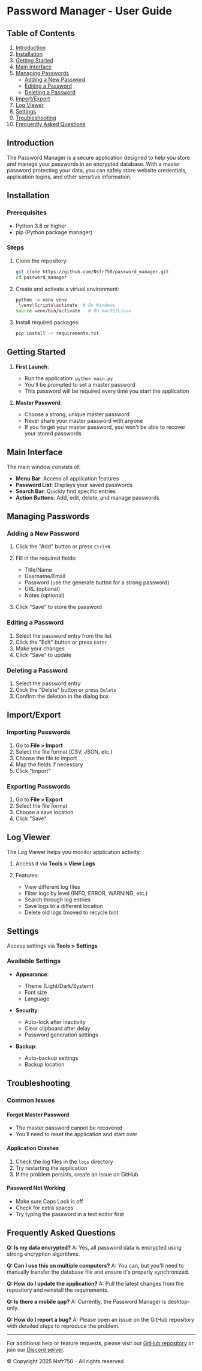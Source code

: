 # Password Manager - User Guide

## Table of Contents

1. [Introduction](#introduction)
2. [Installation](#installation)
3. [Getting Started](#getting-started)
4. [Main Interface](#main-interface)
5. [Managing Passwords](#managing-passwords)
   - [Adding a New Password](#adding-a-new-password)
   - [Editing a Password](#editing-a-password)
   - [Deleting a Password](#deleting-a-password)
6. [Import/Export](#importexport)
7. [Log Viewer](#log-viewer)
8. [Settings](#settings)
9. [Troubleshooting](#troubleshooting)
10. [Frequently Asked Questions](#frequently-asked-questions)

## Introduction

The Password Manager is a secure application designed to help you store and manage your passwords in an encrypted database. With a master password protecting your data, you can safely store website credentials, application logins, and other sensitive information.

## Installation

### Prerequisites

- Python 3.8 or higher
- pip (Python package manager)

### Steps

1. Clone the repository:

   ```bash
   git clone https://github.com/Nsfr750/password_manager.git
   cd password_manager
   ```

2. Create and activate a virtual environment:

   ```bash
   python -m venv venv
   .\venv\Scripts\activate  # On Windows
   source venv/bin/activate   # On macOS/Linux
   ```

3. Install required packages:

   ```bash
   pip install -r requirements.txt
   ```

## Getting Started

1. **First Launch**:
   - Run the application: `python main.py`
   - You'll be prompted to set a master password
   - This password will be required every time you start the application

2. **Master Password**:
   - Choose a strong, unique master password
   - Never share your master password with anyone
   - If you forget your master password, you won't be able to recover your stored passwords

## Main Interface

The main window consists of:

- **Menu Bar**: Access all application features
- **Password List**: Displays your saved passwords
- **Search Bar**: Quickly find specific entries
- **Action Buttons**: Add, edit, delete, and manage passwords

## Managing Passwords

### Adding a New Password

1. Click the "Add" button or press `Ctrl+N`
2. Fill in the required fields:

   - Title/Name
   - Username/Email
   - Password (use the generate button for a strong password)
   - URL (optional)
   - Notes (optional)

3. Click "Save" to store the password

### Editing a Password

1. Select the password entry from the list
2. Click the "Edit" button or press `Enter`
3. Make your changes
4. Click "Save" to update

### Deleting a Password

1. Select the password entry
2. Click the "Delete" button or press `Delete`
3. Confirm the deletion in the dialog box

## Import/Export

### Importing Passwords

1. Go to **File > Import**
2. Select the file format (CSV, JSON, etc.)
3. Choose the file to import
4. Map the fields if necessary
5. Click "Import"

### Exporting Passwords

1. Go to **File > Export**
2. Select the file format
3. Choose a save location
4. Click "Save"

## Log Viewer

The Log Viewer helps you monitor application activity:

1. Access it via **Tools > View Logs**
2. Features:

   - View different log files
   - Filter logs by level (INFO, ERROR, WARNING, etc.)
   - Search through log entries
   - Save logs to a different location
   - Delete old logs (moved to recycle bin)

## Settings

Access settings via **Tools > Settings**

### Available Settings

- **Appearance**:
  - Theme (Light/Dark/System)
  - Font size
  - Language

- **Security**:

  - Auto-lock after inactivity
  - Clear clipboard after delay
  - Password generation settings

- **Backup**:

  - Auto-backup settings
  - Backup location

## Troubleshooting

### Common Issues

#### Forgot Master Password

- The master password cannot be recovered
- You'll need to reset the application and start over

#### Application Crashes

1. Check the log files in the `logs` directory
2. Try restarting the application
3. If the problem persists, create an issue on GitHub

#### Password Not Working

- Make sure Caps Lock is off
- Check for extra spaces
- Try typing the password in a text editor first

## Frequently Asked Questions

**Q: Is my data encrypted?**
A: Yes, all password data is encrypted using strong encryption algorithms.

**Q: Can I use this on multiple computers?**
A: You can, but you'll need to manually transfer the database file and ensure it's properly synchronized.

**Q: How do I update the application?**
A: Pull the latest changes from the repository and reinstall the requirements.

**Q: Is there a mobile app?**
A: Currently, the Password Manager is desktop-only.

**Q: How do I report a bug?**
A: Please open an issue on the GitHub repository with detailed steps to reproduce the problem.

---

For additional help or feature requests, please visit our [GitHub repository](https://github.com/Nsfr750/password_manager) or join our [Discord server](https://discord.gg/ryqNeuRYjD).

© Copyright 2025 Nsfr750 - All rights reserved

